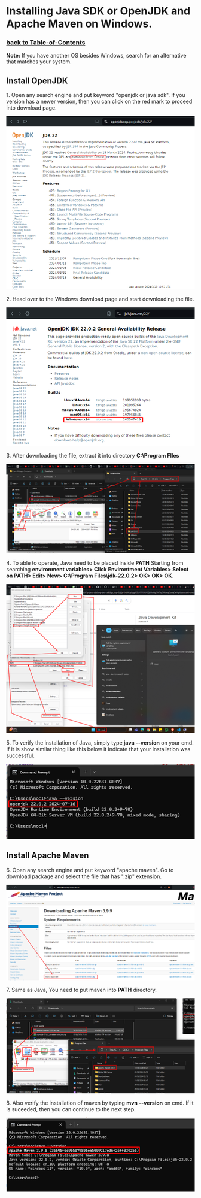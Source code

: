 # Installing Java SDK or OpenJDK and Apache Maven on Windows.
### [**back to Table-of-Contents**](./Table-of-Contents.md)

**Note:** If you have another OS besides Windows, search for an alternative that matches your system.

## Install OpenJDK

<left>
1. Open any search engine and put keyword "openjdk or java sdk". If you version has a newer version, then you can click on the red mark to proceed into download page.
<center> 

![Download OpenJDK](/image-files/jdk-win-install-1.png)
</center><left>

<left>
2. Head over to the Windows download page and start downloading the file.
<center>

![Download Page JDK](/image-files/jdk-win-install-2.png)
</center></left>

<left>
3. After downloading the file, extract it into directory <b>C:\Program FIles</b>
<center>

![Extracting JDK](/image-files/jdk-win-install-3.png)
</center></left>

<left>
4. To able to operate, Java need to be placed inside <b>PATH</b> Starting from searching <b>environment variables> Click Environtment Variables> Select on PATH> Edit> New> C:\Program Files\jdk-22.0.2> OK> OK> OK</b>.
<center>

![Apply to Path](/image-files/jdk-win-install-4.png)
</center></left>

<left>
5. To verify the installation of Java, simply type <b>java --version</b> on your cmd. If it is show similar thing like this below it indicate that your installation was successful.
<center>

![Verify JDK](/image-files/jdk-win-install-5.png)
</center></left>

## Install Apache Maven

<left>
6. Open any search engine and put keyword "apache maven". Go to download package and select the file that has ".zip" extension.
<center>

![Download maven](/image-files/maven-install-1.png)
</center></left>

<left>
7. Same as Java, You need to put maven into <b>PATH</b> directory.
<center>

![Set-up env variable](/image-files/maven-install-2.png)
</center></left>

<left>
8. Also verify the installation of maven by typing <b>mvn --version</b> on cmd. If it is suceeded, then you can continue to the next step.
<center>

![maven verify](/image-files/maven-install-4.png)
</center></left>